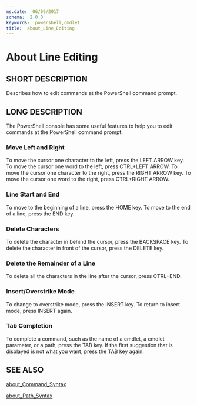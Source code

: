 ```yaml
---
ms.date:  06/09/2017
schema:  2.0.0
keywords:  powershell,cmdlet
title:  about_Line_Editing
---
```

# About Line Editing

## SHORT DESCRIPTION
Describes how to edit commands at the PowerShell command prompt.

## LONG DESCRIPTION

The PowerShell console has some useful features to help
you to edit commands at the PowerShell command prompt.

### Move Left and Right

To move the cursor one character to the left, press the LEFT ARROW
key. To move the cursor one word to the left, press CTRL+LEFT ARROW.
To move the cursor one character to the right, press the RIGHT ARROW
key. To move the cursor one word to the right, press CTRL+RIGHT ARROW.

### Line Start and End

To move to the beginning of a line, press the HOME key. To move to the
end of a line, press the END key.

### Delete Characters

To delete the character in behind the cursor, press the BACKSPACE key.
To delete the character in front of the cursor, press the DELETE key.

### Delete the Remainder of a Line

To delete all the characters in the line after the cursor, press CTRL+END.

### Insert/Overstrike Mode

To change to overstrike mode, press the INSERT key. To return to insert
mode, press INSERT again.

### Tab Completion

To complete a command, such as the name of a cmdlet, a cmdlet
parameter, or a path, press the TAB key. If the first suggestion that
is displayed is not what you want, press the TAB key again.

## SEE ALSO

[about_Command_Syntax](about_Command_Syntax.md)

[about_Path_Syntax](about_Path_Syntax.md)